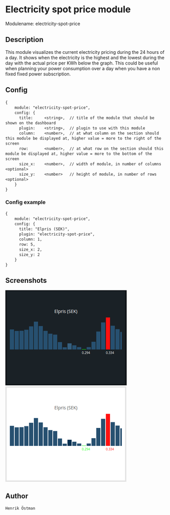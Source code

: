 # Electricity spot price module

Modulename: electricity-spot-price


## Description

This module visualizes the current electricity pricing during the 24 hours of a day. It shows when the electricity is the highest and the lowest during the day with the actual price per KWh below the graph. This could be useful when planning your power consumption over a day when you have a non fixed fixed power subscription.


## Config

    {
        module: "electricity-spot-price",
        config: {
          title:     <string>,  // title of the module that should be shown on the dashboard
          plugin:    <string>,  // plugin to use with this module
          column:    <number>,  // at what column on the section should this module be displayed at, higher value = more to the right of the screen
          row:       <number>,  // at what row on the section should this module be displayed at, higher value = more to the bottom of the screen
          size_x:    <number>,  // width of module, in number of columns <optional>
          size_y:    <number>   // height of module, in number of rows <optional>
        }
    }


### Config example

    {
    	module: "electricity-spot-price",
        config: {
          title: "Elpris (SEK)",
          plugin: "electricity-spot-price",
          column: 1,
          row: 5,
          size_x: 2,
          size_y: 2
        }
    }

## Screenshots

![electricity-spot-price with dark theme](doc/electricity-spot-price-dark.png "Spot price - dark theme") &nbsp; ![electricity-spot-price with dark theme](doc/electricity-spot-price-light.png "Spot price - light theme")


## Author

    Henrik Östman

